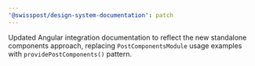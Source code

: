 ```yaml
---
'@swisspost/design-system-documentation': patch
---
```


Updated Angular integration documentation to reflect the new standalone components approach, replacing `PostComponentsModule` usage examples with `providePostComponents()` pattern.
